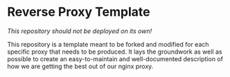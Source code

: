 # Reverse Proxy Template

_This repository should not be deployed on its own!_

This repository is a template meant to be forked and modified for each specific
proxy that needs to be produced. It lays the groundwork as well as possible to
create an easy-to-maintain and well-documented description of how we are getting
the best out of our nginx proxy.